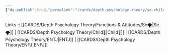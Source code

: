 ```yaml
---
{"dg-publish":true,"permalink":"/cards/depth-psychology-theory/se-child/","created":"2023-01-05T12:11:26.688+01:00","updated":"2023-04-20T22:34:43.478+02:00"}
---
```


Links :: [[CARDS/Depth Psychology Theory/Functions & Attitudes/Se🌪️\|Se🌪️]] | [[CARDS/Depth Psychology Theory/Child👼\|Child👼]] | [[CARDS/Depth Psychology Theory/ENTJ\|ENTJ]] | [[CARDS/Depth Psychology Theory/ENFJ\|ENFJ]]